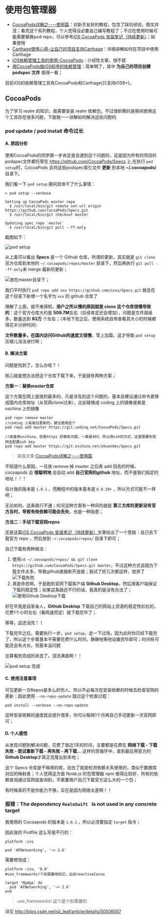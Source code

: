 # 使用包管理器

 - [CocoaPods详解之----使用篇](http://blog.csdn.net/wzzvictory/article/details/18737437)：对新手友好的教程，包含了踩坑经验，图文并茂；看完这个系列教程，个人觉得没必要自己编写教程了；不过在使用时候可能需要替换pod repo，可以参考[iOS CocoaPods 安装笔记（持续更新）](http://www.jianshu.com/p/32d9cfb91471)；如果使用
 - [Carthage使用心得-让自己的项目支持Carthage](http://www.jianshu.com/p/bf263c596538)：详细讲解如何在项目中使用Carthage
 - [iOS依赖管理工具的使用-CocoaPods](http://www.jianshu.com/p/86e697beb770)：介绍性文章，很不错
 - [用CocoaPods做iOS程序的依赖管理](http://blog.devtang.com/2014/05/25/use-cocoapod-to-manage-ios-lib-dependency/)：简单明了，其中 **为自己的项目创建 podspec 文件** 值得一看；

目前iOS的依赖管理工具有CocoaPods和Carthage(只支持iOS8+)。

## CocoaPods

为了学习 realm 的知识，我需要安装 realm 依赖包，不过很折腾的是期间使用这个工具存在很多问题，下面我一一讲解如何解决这些问题的

### pod update / pod install 命令过长


#### A. 原因分析
使用CocoaPods的同学第一步肯定是会遇到这个问题的，这是因为所有的项目的podspec文件都托管在 https://github.com/CocoaPods/Specs 上,在执行 `pod setup`时，CocoaPods 会将这些podspec索引文件 **更新** 到本地 **~/.cocoapods/** 目录下。

我们看一下 `pod setup` 期间具体干了什么事情：

```shell
> pod setup --verbose                                                           

Setting up CocoaPods master repo
  $ /usr/local/bin/git remote set-url origin https://github.com/CocoaPods/Specs.git
  $ /usr/local/bin/git checkout master

Updating spec repo `master`
  $ /usr/local/bin/git pull --ff-only
```

截图如下：

![pod setup](http://ww4.sinaimg.cn/large/006y8lVagw1f85ou9yrfnj30hq045wf1.jpg)

从上面可以看出 **Specs** 是一个 Github 仓库，所谓的更新，其实就是 `git clone` 官方仓库到本地的 `~/.cocoapods/repos/master` 目录下，然后再执行 `git pull --ff-only`来 merge 最新的更新；

![放在master目录下](http://ww2.sinaimg.cn/large/006y8lVagw1f85ozlyoydj30dl0bddg2.jpg)；

我们平时执行 `pod repo add xxx https://github.com/xxxx/Specs.git` 就会在这个目录下新增一个名字为 `xxx` 的 github 仓库了


理解了上面，就不难得知，**用户之所以慢的原因就是 clone 这个仓库很慢导致的**：这个官方仓库大约是 **509.7M**左右（后续肯定还会增加），问题是文件超级多，数量达到 **83万** 个左右；（本地下完之后，使用系统自带查看其大小的时候都得花半分钟时间）

**文件数量多，在国内访问Github的速度又很慢**，雪上加霜，这才导致 `pod setup` 压根儿没法进行啊；

#### B. 解决方案

问题是找到了，怎么办呢？！

核心就是想办法把这个仓库下载下来，于是就有两种方案；


**方案一：替换master仓库**

这个方案在网上是提的最多的，凡是涉及到这个问题的，基本会建议通过命令更换成国内仓库地址（从官网clone过来），比如替换成 coding 上的镜像或者是 oschina 上的镜像

```shell
pod repo remove master
//coding 上有每日更新的，建议使用这个
pod repo add master https://git.coding.net/CocoaPods/Specs.git

//或者用oschina，但是https 好像有问题，一直是403，所以用ssh的方式，这里需要到官网去配置ssh key
pod repo add master https://git.oschina.net/akuandev/Specs.git
```

> 来自文章 [CocoaPods详解之----使用篇](http://blog.csdn.net/wzzvictory/article/details/18737437)

不知道什么原因，一旦我 remove 掉 master 之后再 add 回去的时候，cocoapods 会 **很聪明地** 会自动 add **自己官网的github** 地址，而不是我们指定的地址！！！

估计我的版本是 `1.0.1` ，而教程中的版本基本是 `0.0.39+` ，所以方式可能不一样吧；

无论如何，这条路行不通；何况这种方案有一种风险就是 **第三方库的更新没有官方及时，导致有些依赖可能会丢失**，也是一种隐患；

**方法二：手动下载官网repos**

还是这篇[iOS CocoaPods 安装笔记（持续更新）](http://www.jianshu.com/p/32d9cfb91471)文章给出了一个思路：自己去下载官方 repo ，然后放到 `~/.cocoapods/repos/` 目录下即可；

自己下载有两种做法：
 
 1. 使用`cd ~/.cocoapods/repos/ && git clone https://github.com/CocoaPods/Specs.git master`，不过这种方式会因为下载文件太多，导致github直接断开连接；我试了好几次都这样，放弃了
![下载失败](http://ww4.sinaimg.cn/large/006y8lVagw1f85pdsn7s9j30ik03i74s.jpg)
 2. 真是命苦啊，于是跑到官网下载客户端 **Github Desktop**，然后用客户端保证下载的稳定性；如果这条路还不行的话，我真的是没有办法了；
![使用Github Desktop下载](http://ww4.sinaimg.cn/large/006y8lVagw1f85qaenicnj30c7071dge.jpg)

好在毕竟是自家亲人，**Github Desktop** 下载自己的网站上资源的稳定性杠杠的，花费1个小时左右（看网速而定）就下载完毕了；

等等，这还没完！！ 

下载完毕之后，需要执行一步，`pod setup`，走一下过场，因为此时你已经下载完了，所以这个步骤基本不需要花费什么时间，静静地等他设置完毕即可；时间有可能还会有点长，但基本没问题

总算看到完成的状态了，泪流满面啊！！

![pod setup 完成](http://ww3.sinaimg.cn/large/006y8lVagw1f85pzl1581j30j307675a.jpg)

#### C. 使用注意事项

可见更新一次Repos是多么的伤人，所以不必每次在安装依赖的时候去检查官网的更新；因此使用 `--no-repo-update` 跳过这个检查过程：

```shell
pod install --verbose --no-repo-update
```

这样安装依赖的速度就会提升很多，你可以每隔1个月再自己手动更新一次官网即可；

#### D. 个人感悟

从发现问题到解决问题，花费了我近1天的时间，主要都是花费在 **网络下载 - 下载失败 - 尝试重新下载 - 再失败 - 再下载...** 这样的苦循环中，直到最后用官方的 **Github Desktop**才真正克隆出到本地；

这个 Specs 仓库是干嘛用的呢，说白了就是检测依赖关系使用的，类似于数据库对应的映射表；个人觉得这方面 Node.js 的包管理器 npm 做得比较好，所有的依赖查询通过官网就查询到，不需要用户自己下载官方这么大的一个包；

有时候真的不是你能力不够，实在是因为网络太差啊！！


###  报错：The dependency `RealmSwift ` is not used in any concrete target

我使用的 Cocoapods 的版本是 `1.0.1` ，所以必须要指定 `target` 指令；

因此我的 Podfile 这么写是不行的：

```shell
platform :ios

pod 'AFNetworking', '~> 2.6'
```

需要修改成：

```shell
platform :ios, '8.0'
#use_frameworks!个别需要用到它，比如reactiveCocoa

target 'MyApp' do
  pod 'AFNetworking', '~> 2.6'
end
```

> use_frameworks! 这个是个别需要的


详见 http://blog.csdn.net/sjl_leaf/article/details/50506057 



